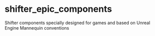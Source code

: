 # shifter_epic_components
Shifter components specially designed for games and based on Unreal Engine Mannequin conventions
